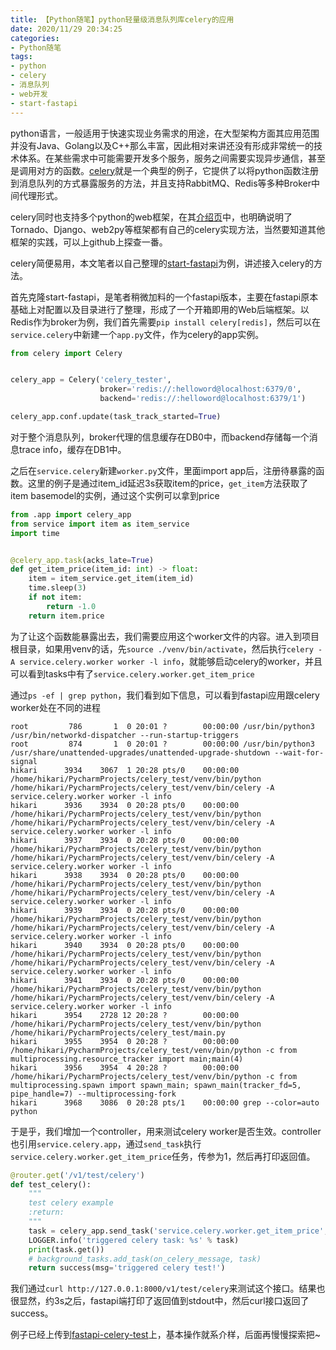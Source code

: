 ```yaml
---
title: 【Python随笔】python轻量级消息队列库celery的应用
date: 2020/11/29 20:34:25
categories:
- Python随笔
tags:
- python
- celery
- 消息队列
- web开发
- start-fastapi
---
```


python语言，一般适用于快速实现业务需求的用途，在大型架构方面其应用范围并没有Java、Golang以及C++那么丰富，因此相对来讲还没有形成非常统一的技术体系。在某些需求中可能需要开发多个服务，服务之间需要实现异步通信，甚至是调用对方的函数。[celery](https://docs.celeryproject.org/en/stable/)就是一个典型的例子，它提供了以将python函数注册到消息队列的方式暴露服务的方法，并且支持RabbitMQ、Redis等多种Broker中间代理形式。

celery同时也支持多个python的web框架，在其[介绍页](https://docs.celeryproject.org/en/stable/getting-started/introduction.html)中，也明确说明了Tornado、Django、web2py等框架都有自己的celery实现方法，当然要知道其他框架的实践，可以上github上探查一番。

celery简便易用，本文笔者以自己整理的[start-fastapi](https://github.com/utmhikari/start-fastapi)为例，讲述接入celery的方法。

<!-- more -->

首先克隆start-fastapi，是笔者稍微加料的一个fastapi版本，主要在fastapi原本基础上对配置以及目录进行了整理，形成了一个开箱即用的Web后端框架。以Redis作为broker为例，我们首先需要`pip install celery[redis]`，然后可以在`service.celery`中新建一个`app.py`文件，作为celery的app实例。

```python
from celery import Celery


celery_app = Celery('celery_tester',
                    broker='redis://:helloword@localhost:6379/0',
                    backend='redis://:helloword@localhost:6379/1')

celery_app.conf.update(task_track_started=True)
```

对于整个消息队列，broker代理的信息缓存在DB0中，而backend存储每一个消息trace info，缓存在DB1中。

之后在`service.celery`新建`worker.py`文件，里面import app后，注册待暴露的函数。这里的例子是通过item_id延迟3s获取item的price，`get_item`方法获取了item basemodel的实例，通过这个实例可以拿到price

```python
from .app import celery_app
from service import item as item_service
import time


@celery_app.task(acks_late=True)
def get_item_price(item_id: int) -> float:
    item = item_service.get_item(item_id)
    time.sleep(3)
    if not item:
        return -1.0
    return item.price
```

为了让这个函数能暴露出去，我们需要应用这个worker文件的内容。进入到项目根目录，如果用venv的话，先`source ./venv/bin/activate`，然后执行`celery -A service.celery.worker worker -l info`，就能够启动celery的worker，并且可以看到tasks中有了`service.celery.worker.get_item_price`

通过`ps -ef | grep python`，我们看到如下信息，可以看到fastapi应用跟celery worker处在不同的进程

```text
root         786       1  0 20:01 ?        00:00:00 /usr/bin/python3 /usr/bin/networkd-dispatcher --run-startup-triggers
root         874       1  0 20:01 ?        00:00:00 /usr/bin/python3 /usr/share/unattended-upgrades/unattended-upgrade-shutdown --wait-for-signal
hikari      3934    3067  1 20:28 pts/0    00:00:00 /home/hikari/PycharmProjects/celery_test/venv/bin/python /home/hikari/PycharmProjects/celery_test/venv/bin/celery -A service.celery.worker worker -l info
hikari      3936    3934  0 20:28 pts/0    00:00:00 /home/hikari/PycharmProjects/celery_test/venv/bin/python /home/hikari/PycharmProjects/celery_test/venv/bin/celery -A service.celery.worker worker -l info
hikari      3937    3934  0 20:28 pts/0    00:00:00 /home/hikari/PycharmProjects/celery_test/venv/bin/python /home/hikari/PycharmProjects/celery_test/venv/bin/celery -A service.celery.worker worker -l info
hikari      3938    3934  0 20:28 pts/0    00:00:00 /home/hikari/PycharmProjects/celery_test/venv/bin/python /home/hikari/PycharmProjects/celery_test/venv/bin/celery -A service.celery.worker worker -l info
hikari      3939    3934  0 20:28 pts/0    00:00:00 /home/hikari/PycharmProjects/celery_test/venv/bin/python /home/hikari/PycharmProjects/celery_test/venv/bin/celery -A service.celery.worker worker -l info
hikari      3940    3934  0 20:28 pts/0    00:00:00 /home/hikari/PycharmProjects/celery_test/venv/bin/python /home/hikari/PycharmProjects/celery_test/venv/bin/celery -A service.celery.worker worker -l info
hikari      3941    3934  0 20:28 pts/0    00:00:00 /home/hikari/PycharmProjects/celery_test/venv/bin/python /home/hikari/PycharmProjects/celery_test/venv/bin/celery -A service.celery.worker worker -l info
hikari      3954    2728 12 20:28 ?        00:00:00 /home/hikari/PycharmProjects/celery_test/venv/bin/python /home/hikari/PycharmProjects/celery_test/main.py
hikari      3955    3954  0 20:28 ?        00:00:00 /home/hikari/PycharmProjects/celery_test/venv/bin/python -c from multiprocessing.resource_tracker import main;main(4)
hikari      3956    3954  4 20:28 ?        00:00:00 /home/hikari/PycharmProjects/celery_test/venv/bin/python -c from multiprocessing.spawn import spawn_main; spawn_main(tracker_fd=5, pipe_handle=7) --multiprocessing-fork
hikari      3968    3086  0 20:28 pts/1    00:00:00 grep --color=auto python
```

于是乎，我们增加一个controller，用来测试celery worker是否生效。controller也引用`service.celery.app`，通过`send_task`执行`service.celery.worker.get_item_price`任务，传参为1，然后再打印返回值。

```python
@router.get('/v1/test/celery')
def test_celery():
    """
    test celery example
    :return:
    """
    task = celery_app.send_task('service.celery.worker.get_item_price', args=[1])
    LOGGER.info('triggered celery task: %s' % task)
    print(task.get())
    # background_tasks.add_task(on_celery_message, task)
    return success(msg='triggered celery test!')
```

我们通过`curl http://127.0.0.1:8000/v1/test/celery`来测试这个接口。结果也很显然，约3s之后，fastapi端打印了返回值到stdout中，然后curl接口返回了success。

例子已经上传到[fastapi-celery-test](https://github.com/utmhikari/fastapi-celery-test)上，基本操作就系介样，后面再慢慢探索把~
